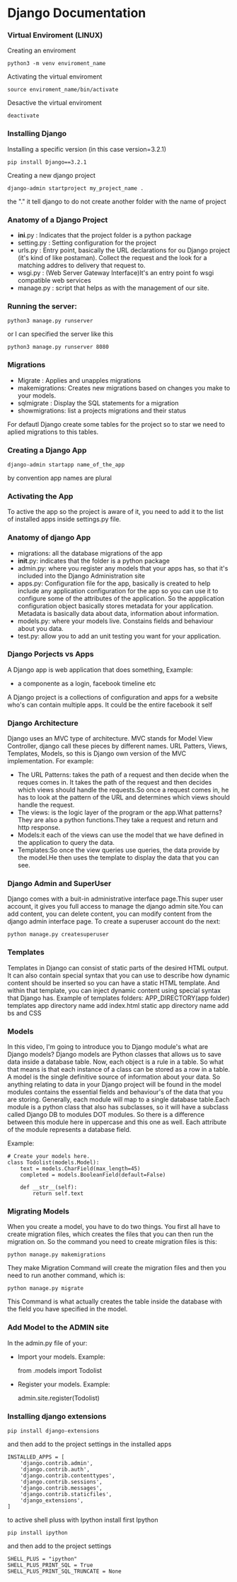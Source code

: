 # Django Documentation

### Virtual Enviroment (LINUX)

Creating an enviroment

	python3 -m venv enviroment_name
Activating the virtual enviroment

	source enviroment_name/bin/activate
Desactive the virtual enviroment

	deactivate

### Installing Django

Installing a specific version (in this case version=3.2.1)

	pip install Django==3.2.1

Creating a new django project

	django-admin startproject my_project_name .
the "."  it tell django to do not create another folder with the name of project

### Anatomy of a Django Project
- __ini__.py : Indicates that the project folder is a python package
- setting.py : Setting configuration for the project
- urls.py : Entry point, basically the URL declarations for ou Django project (it's kind of like postaman). Collect the request and the look for a matching addres to delivery that request to.
- wsgi.py : (Web Server Gateway Interface)It's an entry point fo wsgi compatible web services
- manage.py : script that helps as with the management of our site. 



### Running the server:

	python3 manage.py runserver
or I can specified the server like this

	python3 manage.py runserver 8080
### Migrations

- Migrate : Applies and unapples migrations
- makemigrations: Creates new migrations based on changes you make to your models.
- sqlmigrate : Display the SQL statements for a migration
- showmigrations: list a projects migrations and their status

For defautl Django create some tables for the project so to star we need to aplied migrations
to this tables.

### Creating a Django App

	django-admin startapp name_of_the_app
by convention app names are plural

### Activating the App
To active the app so the project is aware of it, you need to add it to the list of installed
apps inside settings.py file.

### Anatomy of django App
- migrations: all the database migrations of the app
- __init__.py: indicates that the folder is a python package
- admin.py: where you register any models that your apps has, so that it's included into the Django Administration site
- apps.py: Configuration file for the app, basically is created to help include any application configuration for the app so you can use it to configure some of the attributes of the application. So the appplication configuration object basically stores metadata for your application. Metadata is basically data about data, information about information.
- models.py: where your models live. Constains fields and behaviour about you data.
- test.py: allow you to add an unit testing you want for your application.

### Django Porjects vs Apps

A Django app is web application that does something, 
Example: 
- a componente as a login, facebook timeline etc

A Django project is a collections of configuration and apps for a website who's can contain multiple apps.
 It could be the entire facebook it self

### Django Architecture

Django uses an MVC type of architecture. MVC stands for Model View Controller, django call these pieces by different names.
URL Patters, Views, Templates, Models, so this is Django own version of the MVC implementation.
For example:
- The URL Patterns: takes the path of a request and then  decide when the reques comes in. It takes the path of the request and then decides which views should handle the requests.So once a request comes in, he has to look at the pattern of the URL and determines which views should handle the request.
- The views: is the logic layer of the program or the app.What patterns?They are also a python functions.They take a request and return and http response.
- Models:it each of the views can use the model that we have defined in the application to query the data.
- Templates:So once the view queries use queries, the data provide by the model.He then uses the template to display the data that you can see.

### Django Admin and SuperUser
Django comes with a buit-in administrative interface page.This super user account, it gives you full access to manage the django admin site.You can add content, you can delete content, you can modify content from the django admin interface page.
To create a superuser account do the next:

	python manage.py createsuperuser

### Templates
Templates in Django can consist of static parts of the desired HTML output.
It can also contain special syntax that you can use to describe how dynamic content should be inserted so you can have a static HTML template. And within that template, you can inject dynamic content using special syntax that Django has.
Example of templates folders:
	APP_DIRECTORY(app folder)
		templates
			app directory name
				add index.html
		static
			app directory name
				add bs and CSS

### Models

In this video, I'm going to introduce you to Django module's what are Django models?
Django models are Python classes that allows us to save data inside a database table.
Now, each object is a rule in a table. So what that means is that each instance of a class can be stored as a row in a table.
A model is the single definitive source of information about your data.
So anything relating to data in your Django project will be found in the model modules contains the
essential fields and behaviour's of the data that you are storing.
Generally, each module will map to a single database table.Each module is a python class that also has subclasses, so it will have a subclass called Django DB
to modules DOT modules. So there is a difference between this module here in uppercase and this one as well.
Each attribute of the module represents a database field.

Example:

	# Create your models here.
	class Todolist(models.Model):
    	text = models.CharField(max_length=45)
    	completed = models.BooleanField(default=False)

    	def __str__(self):
        	return self.text

### Migrating Models

When you create a model, you have to do two things.
You first all have to create migration files, which creates the files that you can then run the migration on.
So the command you need to create migration files is this:

	python manage.py makemigrations
They make Migration Command will create the migration files and then you need to run another command, which is:

	python manage.py migrate
This Command is what actually creates the table inside the database with the field you have specified in the model.


### Add Model to the ADMIN site
In the admin.py file of your:
- Import your models. Example:

	from .models import Todolist
- Register your models. Example:

	admin.site.register(Todolist)


### Installing django extensions

	pip install django-extensions
and then add to the project settings in the installed apps

```
INSTALLED_APPS = [
    'django.contrib.admin',
    'django.contrib.auth',
    'django.contrib.contenttypes',
    'django.contrib.sessions',
    'django.contrib.messages',
    'django.contrib.staticfiles',
    'django_extensions',
]
```
to active shell pluss with Ipython install first Ipython

	pip install ipython
and then add to the project settings

```
SHELL_PLUS = "ipython"
SHELL_PLUS_PRINT_SQL = True
SHELL_PLUS_PRINT_SQL_TRUNCATE = None
```
	
